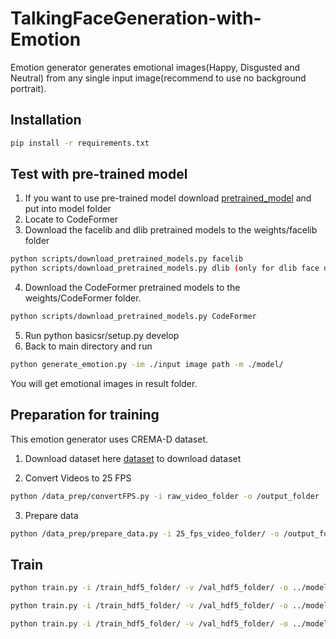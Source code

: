 # TalkingFaceGeneration-with-Emotion
Emotion generator generates emotional images(Happy, Disgusted and Neutral) from any single input image(recommend to use no background portrait).

## Installation
```bash
pip install -r requirements.txt
```

## Test with pre-trained model
1. If you want to use pre-trained model download [pretrained_model](https://drive.google.com/drive/folders/10lDoeIq_68FRFvQEXD4LFjU_JhK1q2Xi?usp=sharing) and put into model folder
2. Locate to CodeFormer
3. Download the facelib and dlib pretrained models to the weights/facelib folder
 ```bash
python scripts/download_pretrained_models.py facelib
python scripts/download_pretrained_models.py dlib (only for dlib face detector)
```
4. Download the CodeFormer pretrained models to the weights/CodeFormer folder.
 ```bash
python scripts/download_pretrained_models.py CodeFormer
```
5. Run python basicsr/setup.py develop
6. Back to main directory and run
 ```bash
python generate_emotion.py -im ./input image path -m ./model/
```

You will get emotional images in result folder.

## Preparation for training
This emotion generator uses CREMA-D dataset.

1. Download dataset here [dataset](https://github.com/CheyneyComputerScience/CREMA-D) to download dataset

2. Convert Videos to 25 FPS
```bash
python /data_prep/convertFPS.py -i raw_video_folder -o /output_folder
```

3. Prepare data
```bash
python /data_prep/prepare_data.py -i 25_fps_video_folder/ -o /output_folder --mode 1 --nw 1
```


## Train

```bash
python train.py -i /train_hdf5_folder/ -v /val_hdf5_folder/ -o ../models/mde/ --pre_train 1 --disc_emo 1 --lr_emo 1e-4
```

```bash
python train.py -i /train_hdf5_folder/ -v /val_hdf5_folder/ -o ../models/pre_gen/ --lr_g 1e-4
```

```bash
python train.py -i /train_hdf5_folder/ -v /val_hdf5_folder/ -o ../models/tface_emo/ -m ../models/pre_gen/ -mde ../models/mde/ --disc_frame 0.01 --disc_emo 0.001
```
